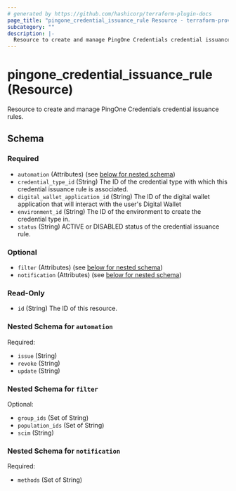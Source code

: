 ```yaml
---
# generated by https://github.com/hashicorp/terraform-plugin-docs
page_title: "pingone_credential_issuance_rule Resource - terraform-provider-pingone"
subcategory: ""
description: |-
  Resource to create and manage PingOne Credentials credential issuance rules.
---
```


# pingone_credential_issuance_rule (Resource)

Resource to create and manage PingOne Credentials credential issuance rules.



<!-- schema generated by tfplugindocs -->
## Schema

### Required

- `automation` (Attributes) (see [below for nested schema](#nestedatt--automation))
- `credential_type_id` (String) The ID of the credential type with which this credential issuance rule is associated.
- `digital_wallet_application_id` (String) The ID of the digital wallet application that will interact with the user's Digital Wallet
- `environment_id` (String) The ID of the environment to create the credential type in.
- `status` (String) ACTIVE or DISABLED status of the credential issuance rule.

### Optional

- `filter` (Attributes) (see [below for nested schema](#nestedatt--filter))
- `notification` (Attributes) (see [below for nested schema](#nestedatt--notification))

### Read-Only

- `id` (String) The ID of this resource.

<a id="nestedatt--automation"></a>
### Nested Schema for `automation`

Required:

- `issue` (String)
- `revoke` (String)
- `update` (String)


<a id="nestedatt--filter"></a>
### Nested Schema for `filter`

Optional:

- `group_ids` (Set of String)
- `population_ids` (Set of String)
- `scim` (String)


<a id="nestedatt--notification"></a>
### Nested Schema for `notification`

Required:

- `methods` (Set of String)


